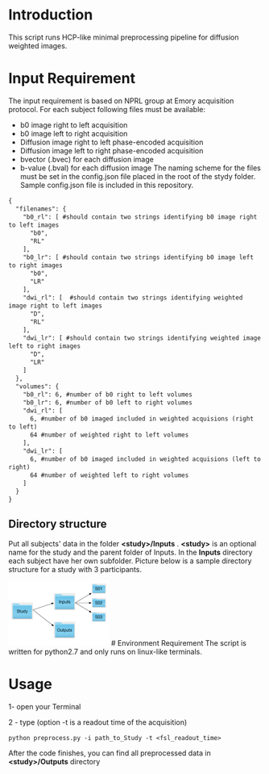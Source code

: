 # Introduction
This script runs HCP-like minimal preprocessing pipeline for diffusion weighted images.

# Input Requirement
The input requirement is based on NPRL group at Emory acquisition protocol. For each subject following files must be available:

* b0 image right to left acquisition
* b0 image left to right acquisition
* Diffusion image right to left phase-encoded acquisition
* Diffusion image left to right phase-encoded acquisition
* bvector (.bvec) for each diffusion image
* b-value (.bval) for each diffusion image
The naming scheme for the files must be set in the config.json file placed in the root of the stydy folder. Sample config.json file is included in this repository.
```
{
  "filenames": {
    "b0_rl": [ #should contain two strings identifying b0 image right to left images
      "b0",  
      "RL"
    ],
    "b0_lr": [ #should contain two strings identifying b0 image left to right images
      "b0",
      "LR"
    ],
    "dwi_rl": [  #should contain two strings identifying weighted image right to left images
      "D",
      "RL"
    ],
    "dwi_lr": [ #should contain two strings identifying weighted image left to right images
      "D",
      "LR"
    ]
  },
  "volumes": {
    "b0_rl": 6, #number of b0 right to left volumes
    "b0_lr": 6, #number of b0 left to right volumes
    "dwi_rl": [
      6, #number of b0 imaged included in weighted acquisions (right to left)
      64 #number of weighted right to left volumes
    ],
    "dwi_lr": [
      6, #number of b0 imaged included in weighted acquisions (left to right)
      64 #number of weighted left to right volumes
    ]
  }
}
```
## Directory structure
Put all subjects' data in the folder **\<study>/Inputs** . **\<study>** is an optional name for the
study and the parent folder of Inputs. In the **Inputs** directory each subject have her own
subfolder. Picture below is a sample directory structure for a study with 3 participants.

<img src="https://github.com/kamalshadi/NPRL_DTI_preprocesing/blob/master/sample.png" alt="directory structure for the script" style="width: 200px;" style="text-align: center, horizontal-align: middle;"/>
# Environment Requirement
The script is written for python2.7 and only runs on linux-like terminals.

# Usage
1- open your Terminal

2 - type (option -t is a readout time of the acquisition)
```
python preprocess.py -i path_to_Study -t <fsl_readout_time>
```
After the code finishes, you can find all preprocessed data in **\<study>/Outputs** directory
